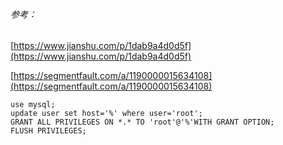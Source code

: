 

###### 参考： 

[https://www.jianshu.com/p/1dab9a4d0d5f](https://www.jianshu.com/p/1dab9a4d0d5f)

[https://segmentfault.com/a/1190000015634108](https://segmentfault.com/a/1190000015634108)

```
use mysql;
update user set host='%' where user='root';
GRANT ALL PRIVILEGES ON *.* TO 'root'@'%'WITH GRANT OPTION;
FLUSH PRIVILEGES;
```



